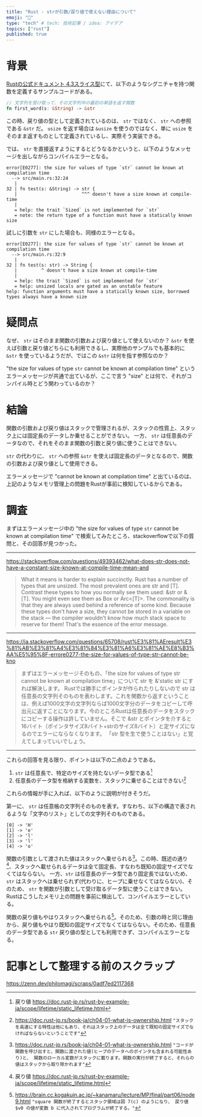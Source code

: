 ```yaml
---
title: "Rust - strが引数/戻り値で使えない理由について"
emoji: "🦀"
type: "tech" # tech: 技術記事 / idea: アイデア
topics: ["rust"]
published: true
---
```


# 背景
[Rustの公式ドキュメント 4.3スライス型](https://doc.rust-jp.rs/book-ja/ch04-03-slices.html)にて、以下のようなシグニチャを持つ関数を定義するサンプルコードがある。

```rust
// 文字列を受け取って、その文字列中の最初の単語を返す関数
fn first_word(s: &String) -> &str
```

この時、戻り値の型として定義されているのは、 `str` ではなく、 `str` への参照である `&str` だ。 `usize` を返す場合は `&usize` を使うのではなく、単に `usize` をそのまま返すものとして定義されているし、実際そう実装できる。

では、 `str` を直接返すようにするとどうなるかというと、以下のようなメッセージを出しながらコンパイルエラーとなる。

```
error[E0277]: the size for values of type `str` cannot be known at compilation time
  --> src/main.rs:32:24
   |
32 | fn test(s: &String) -> str {
   |                        ^^^ doesn't have a size known at compile-time
   |
   = help: the trait `Sized` is not implemented for `str`
   = note: the return type of a function must have a statically known size
```

試しに引数を `str` にした場合も、同様のエラーとなる。

[^1]: 戻り値 https://doc.rust-jp.rs/rust-by-example-ja/scope/lifetime/static_lifetime.html

```
error[E0277]: the size for values of type `str` cannot be known at compilation time
  --> src/main.rs:32:9
   |
32 | fn test(s: str) -> String {
   |         ^ doesn't have a size known at compile-time
   |
   = help: the trait `Sized` is not implemented for `str`
   = help: unsized locals are gated as an unstable feature
help: function arguments must have a statically known size, borrowed types always have a known size
```

# 疑問点
なぜ、 `str` はそのまま関数の引数および戻り値として使えないのか？
`&str` を使えば引数と戻り値どちらにも利用できるし、実際他のサンプルでも基本的に `&str` を使っているようだが、ではこの `&str` は何を指す参照なのか？

"the size for values of type `str` cannot be known at compilation time" というエラーメッセージが共通で出ているが、ここで言う "size" とは何で、それがコンパイル時とどう関わっているのか？

# 結論
関数の引数および戻り値はスタックで管理されるが、スタックの性質上、スタック上には固定長のデータしか乗せることができない。
一方、 `str` は任意長のデータなので、それをそのまま関数の引数と戻り値に使うことはできない。

`str` の代わりに、 `str` への参照 `&str` を使えば固定長のデータとなるので、関数の引数および戻り値として使用できる。

エラーメッセージで "cannot be known at compilation time" と出ているのは、上記のようなメモリ管理上の問題をRustが事前に検知しているからである。

# 調査
まずはエラーメッセージ中の "the size for values of type `str` cannot be known at compilation time" で検索してみたところ、stackoverflowで以下の質問と、その回答が見つかった。

----
https://stackoverflow.com/questions/49393462/what-does-str-does-not-have-a-constant-size-known-at-compile-time-mean-and

> What it means is harder to explain succinctly. Rust has a number of types that are unsized. The most prevalent ones are str and [T]. Contrast these types to how you normally see them used: &str or &[T]. You might even see them as Box<str> or Arc<[T]>. The commonality is that they are always used behind a reference of some kind.
> Because these types don't have a size, they cannot be stored in a variable on the stack — the compiler wouldn't know how much stack space to reserve for them! That's the essence of the error message.
----
https://ja.stackoverflow.com/questions/65708/rust%E3%81%AEresult%E3%81%AB%E3%81%A4%E3%81%84%E3%81%A6%E3%81%AE%E8%B3%AA%E5%95%8F-errore0277-the-size-for-values-of-type-str-cannot-be-kno

> まずはエラーメッセージそのもの、「the size for values of type str cannot be known at compilation time」について
> str を &'static str にすれば解決します。 Rustでは勝手にポインタが作られたりしないので str は任意長の文字列そのものを表わします。これを関数から返すということは、例えば1000文字の文字列ならば1000文字分のデータをコピーして呼出元に返すことになります。今のところRustは任意長のデータをスタックにコピーする操作は許していません。そこで &str とポインタを介すると16バイト（ポインタサイズ8バイト+strのサイズ8バイト）と定サイズになるのでエラーにならなくなります。
> 「str 型を生で使うことはない」と覚えてしまっていいでしょう。
---

これらの回答を見る限り、ポイントは以下の二点のようである。

1. `str` は任意長で、特定のサイズを持たないデータ型である[^1]
2. 任意長のデータ型を格納する変数を、スタックに乗せることはできない[^2]

[^1]: https://doc.rust-jp.rs/book-ja/ch08-02-strings.html `"Rustには、言語の核として1種類しか文字列型が存在しません。 文字列スライスのstrで、通常借用された形態&strで見かけます"`
[^2]: https://doc.rust-jp.rs/book-ja/ch04-01-what-is-ownership.html `"スタックを高速にする特性は他にもあり、それはスタック上のデータは全て既知の固定サイズでなければならないということです"`

これらの情報が手に入れば、以下のように説明が付きそうだ。

第一に、 `str` は任意帳の文字列そのものを表す。すなわち、以下の構造で表されるような「文字のリスト」としての文字列そのものである。

```
[0] -> 'H'
[1] -> 'e'
[2] -> 'l'
[3] -> 'l'
[4] -> 'o'
```

関数の引数として渡された値はスタックへ乗せられる[^3]。この時、既述の通り[^1]、スタックへ載せられるデータは全て固定長、すなわち既知の固定サイズでなくてはならない。
一方、`str` は任意長のデータ型であり固定長ではないため、 `str` はスタックへは乗せられず(代わりに、ヒープに乗せなくてはならない)、そのため、 `str` を関数が引数として受け取るデータ型に使うことはできない。Rustはこうしたメモリ上の問題を事前に検出して、コンパイルエラーとしている。

関数の戻り値もやはりスタックへ乗せられる[^4]。そのため、引数の時と同じ理由から、戻り値もやはり既知の固定サイズでなくてはならない。そのため、任意長のデータ型である `str` 戻り値の型としても利用できず、コンパイルエラーとなる。

[^3]: https://doc.rust-jp.rs/book-ja/ch04-01-what-is-ownership.html `"コードが関数を呼び出すと、関数に渡された値(ヒープのデータへのポインタも含まれる可能性あり)と、 関数のローカル変数がスタックに載ります。関数の実行が終了すると、それらの値はスタックから取り除かれます"`
[^4]: https://brain.cc.kogakuin.ac.jp/~kanamaru/lecture/MP/final/part06/node9.html `"square 関数が終了するとスタック領域は図 7(c) のようになり、 戻り値 $v0 の値が変数 b に代入されてプログラムが終了する。"`

# 記事として整理する前のスクラップ
https://zenn.dev/philomagi/scraps/0adf7ed2117368
